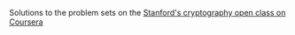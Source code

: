 Solutions to the problem sets on the [Stanford's cryptography open class on Coursera](https://www.coursera.org/learn/crypto/home/welcome)
